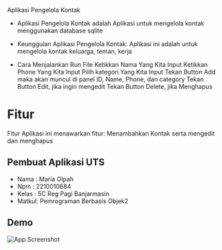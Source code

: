 
Aplikasi Pengelola Kontak
- Aplikasi Pengelola Kontak adalah Aplikasi untuk mengelola kontak menggunakan database sqlite

- Keunggulan Aplikasi
Pengelola Kontak: Aplikasi ini adalah untuk mengelola kontak keluarga, teman, kerja

- Cara Menjalankan
Run File Ketikkan Nama Yang Kita Input Ketikkan Phone Yang Kita Input Pilih kategori Yang Kita Input Tekan Button Add maka akan muncul di panel ID, Name, Phone, dan category Tekan Button Edit, jika ingin mengedit Tekan Button Delete, jika Menghapus
# Fitur

Fitur
Aplikasi ini menawarkan fitur: Menambahkan Kontak serta mengedit dan menghapus
## Pembuat Aplikasi UTS

- Nama  : Maria Olpah
- Npm   : 2210010684
- Kelas : 5C Reg Pagi Banjarmasin
- Matkul: Pemrograman Berbasis Objek2

## Demo

![App Screenshot](https://github.com/mariariaolpah/AplikasiPengelolaKontak/blob/main/IMG.gif)

